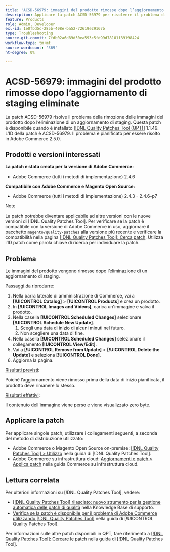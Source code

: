 ```yaml
---
title: 'ACSD-56979: immagini del prodotto rimosse dopo l’aggiornamento di staging eliminate'
description: Applicare la patch ACSD-56979 per risolvere il problema di Adobe Commerce, in cui le immagini del prodotto vengono rimosse dopo l’eliminazione di un aggiornamento di staging
feature: Products
role: Admin, Developer
exl-id: 1e0fbd5c-285b-408e-ba52-72619e29167b
type: Troubleshooting
source-git-commit: 7fdb02a6d89d50ea593c5fd99d78101f89198424
workflow-type: tm+mt
source-wordcount: '369'
ht-degree: 0%

---
```


# ACSD-56979: immagini del prodotto rimosse dopo l’aggiornamento di staging eliminate

La patch ACSD-56979 risolve il problema della rimozione delle immagini del prodotto dopo l’eliminazione di un aggiornamento di staging. Questa patch è disponibile quando è installato [[!DNL Quality Patches Tool (QPT)]](https://experienceleague.adobe.com/en/docs/commerce-operations/tools/quality-patches-tool/quality-patches-tool-to-self-serve-quality-patches) 1.1.49. L’ID della patch è ACSD-56979. Il problema è pianificato per essere risolto in Adobe Commerce 2.5.0.

## Prodotti e versioni interessati

**La patch è stata creata per la versione di Adobe Commerce:**

* Adobe Commerce (tutti i metodi di implementazione) 2.4.6

**Compatibile con Adobe Commerce e Magento Open Source:**

* Adobe Commerce (tutti i metodi di implementazione) 2.4.3 - 2.4.6-p7

>[!NOTE]
>
>La patch potrebbe diventare applicabile ad altre versioni con le nuove versioni di [!DNL Quality Patches Tool]. Per verificare se la patch è compatibile con la versione di Adobe Commerce in uso, aggiornare il pacchetto `magento/quality-patches` alla versione più recente e verificare la compatibilità nella pagina [[!DNL Quality Patches Tool]: Cerca patch](https://experienceleague.adobe.com/tools/commerce-quality-patches/index.html). Utilizza l’ID patch come parola chiave di ricerca per individuare la patch.

## Problema

Le immagini del prodotto vengono rimosse dopo l’eliminazione di un aggiornamento di staging.

<u>Passaggi da riprodurre</u>:

1. Nella barra laterale di amministrazione di Commerce, vai a **[!UICONTROL Catalog]** > **[!UICONTROL Products]** e crea un prodotto.
1. In **[!UICONTROL Images and Videos]**, carica un&#39;immagine e salva il prodotto.
1. Nella casella **[!UICONTROL Scheduled Changes]** selezionare **[!UICONTROL Schedule New Update]**.
   1. Scegli una data di inizio di alcuni minuti nel futuro.
   1. Non scegliere una data di fine.
1. Nella casella **[!UICONTROL Scheduled Changes]** selezionare il collegamento **[!UICONTROL View/Edit]**.
1. Vai a **[!UICONTROL Remove from Update]** > **[!UICONTROL Delete the Update]** e seleziona **[!UICONTROL Done]**.
1. Aggiorna la pagina.

<u>Risultati previsti</u>:

Poiché l’aggiornamento viene rimosso prima della data di inizio pianificata, il prodotto deve rimanere lo stesso.

<u>Risultati effettivi</u>:

Il contenuto dell&#39;immagine viene perso e viene visualizzato zero byte.

## Applicare la patch

Per applicare singole patch, utilizzare i collegamenti seguenti, a seconda del metodo di distribuzione utilizzato:

* Adobe Commerce o Magento Open Source on-premise: [[!DNL Quality Patches Tool] > Utilizzo](/help/tools/quality-patches-tool/usage.md) nella guida di [!DNL Quality Patches Tool].
* Adobe Commerce su infrastruttura cloud: [Aggiornamenti e patch > Applica patch](https://experienceleague.adobe.com/docs/commerce-cloud-service/user-guide/develop/upgrade/apply-patches.html) nella guida Commerce su infrastruttura cloud.

## Lettura correlata

Per ulteriori informazioni su [!DNL Quality Patches Tool], vedere:

* [[!DNL Quality Patches Tool] rilasciato: nuovo strumento per la gestione automatica delle patch di qualità](https://experienceleague.adobe.com/en/docs/commerce-operations/tools/quality-patches-tool/quality-patches-tool-to-self-serve-quality-patches) nella Knowledge Base di supporto.
* [Verifica se la patch è disponibile per il problema di Adobe Commerce utilizzando  [!DNL Quality Patches Tool]](/help/tools/quality-patches-tool/patches-available-in-qpt/check-patch-for-magento-issue-with-magento-quality-patches.md) nella guida di [!UICONTROL Quality Patches Tool].


Per informazioni sulle altre patch disponibili in QPT, fare riferimento a [[!DNL Quality Patches Tool]: Cercare le patch](https://experienceleague.adobe.com/tools/commerce-quality-patches/index.html) nella guida di [!DNL Quality Patches Tool].

